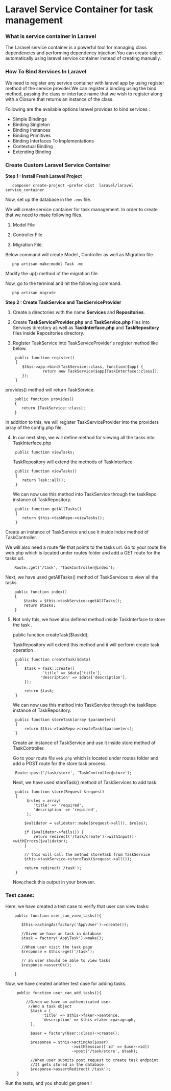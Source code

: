 # Laravel Service Container for task management

### What is service container in Laravel

The Laravel service container is a powerful tool for managing class dependencies and performing dependency injection.You can create object automatically using laravel service container instead of creating manually.

### How To Bind Services In Laravel
We need to register any service container with laravel app by using register method of the service provider.We can register a binding using the bind method, passing the class or interface name that we wish to register along with a Closure that returns an instance of the class.

Following are the available options laravel provides to bind services :

- Simple Bindings
- Binding Singleton
- Binding Instances
- Binding Primitives
- Binding Interfaces To Implementations
- Contextual Binding
- Extending Binding

### Create Custom Laravel Service Container

**Step 1 : Install Fresh Laravel Project**

       composer create-project –prefer-dist  laravel/laravel service_container

Now, set up the database in the ``.env`` file.

We will create service container for task management. In order to create that we need to make following files.

1. Model File

2. Controller File

3. Migration File.

Below command will create Model , Controller as well as Migration file.

	   php artisan make:model Task -mc

Modify the up() method of the migration file.

Now, go to the terminal and hit the following command.

       php artisan migrate
  
**Step 2 : Create TaskService and TaskServiceProvider**

1. Create a directories with the name **Services** and **Repositories**.
2. Create **TaskServiceProvider.php** and **TaskService.php** files into Services directory as well as **TaskInterface.php** and **TaskRepository** files inside Repositories directory.
3. Register TaskService into TaskServiceProvider's register method like below.

        public function register()
        {
           $this->app->bind(TaskService::class, function($app) {
                    return new TaskService($app[TaskInterface::class]);
           });
        }
        
provides() method will return TaskService.

        public function provides()
        {
           return [TaskService::class];
        }
        
In addition to this, we will register TaskServiceProvider into the providers array of the config.php file.

4. In our next step, we will define method for viewing all the tasks into TaskInterface.php


        public function viewTasks;
     
   TaskRepository will extend the methods of TaskInterface

        public function viewTasks()
        {
           return Task::all();
        }
        
   We can now use this method into TaskService through the taskRepo instance of TaskRepository.

        public function getAllTasks()
        {
           return $this->taskRepo->viewTasks();
        }

  Create an instance of TaskService and use it inside index method of TaskController.

   We will also need a route file that points to the tasks url. Go to your route file web.php which is located under routes folder and add a GET route for the tasks url.
    
        Route::get('/task', 'TaskController@index');

  Next, we have used getAllTasks() method of TaskServices to view all the tasks.
  
        public function index()
        {
            $tasks = $this->taskService->getAllTasks();
            return $tasks;
        }
        
5. Not only this, we have also defined method inside TaskInterface to store the task .

    
    public function createTask($taskId);

   TaskRepository will extend this method and it will perform create task operation .

        public function createTask($data)
        {
            $task = Task::create([
                    'title' => $data['title'],
                   'description' => $data['description'],
            ]);
               
            return $task;
        }
   
   We can now use this method into TaskService through the taskRepo instance of TaskRepository.

        public function storeTask(array $parameters)
        {
            return $this->taskRepo->createTask($parameters);
        }
    
   Create an instance of TaskService and use it inside store method of TaskController.
   
   Go to your route file ``web.php`` which is located under routes folder and add a POST route for the store task process.
       
        Route::post('/task/store', 'TaskController@store');
   
   Next, we have used storeTask() method of TaskServices to add task.
   
        public function store(Request $request)
        {
             $rules = array(
                'title' => 'required',
                'description' => 'required',
             );
    
            $validator = validator::make($request->all(), $rules);
    
            if ($validator->fails()) {
                return redirect('/task/create')->withInput()->withErrors($validator);
            }
            
            // this will call the method storeTask from TaskService
            $this->taskService->storeTask($request->all());
    
            return redirect('/task');
        }

   Now,check this output in your browser.

### Test cases:

Here, we have created a test case to verify that user can view tasks:

        public function user_can_view_tasks(){
                    
           $this->actingAs(factory('App\User')->create());
                    
           //Given we have an task in database
           $task = factory('App\Task')->make();
            
           //When user visit the task page
           $response = $this->get('/task'); 
            
           // an user should be able to view tasks
           $response->assertOk();
            
        }
    
Now, we have created another test case for adding tasks.

         public function user_can_add_tasks(){
            
             //Given we have an authenticated user
              //And a task object
               $task = [
                    'title' => $this->faker->sentence,
                    'description' => $this->faker->paragraph,
               ];
            
               $user = factory(User::class)->create();
            
               $response = $this->actingAs($user)
                                 ->withSession(['id' => $user->id])
                                 ->post('/task/store', $task);
            
               //When user submits post request to create task endpoint
               //It gets stored in the database
               $response->assertRedirect('/task');
         }

Run the tests, and you should get green !
